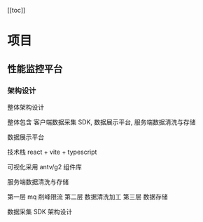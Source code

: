 [[toc]]

# 项目

## 性能监控平台

### 架构设计

整体架构设计

整体包含 客户端数据采集 SDK, 数据展示平台, 服务端数据清洗与存储

数据展示平台

技术栈 react + vite + typescript

可视化采用 antv/g2 组件库

服务端数据清洗与存储

第一层 mq 削峰限流
第二层 数据清洗加工
第三层 数据存储

数据采集 SDK 架构设计
